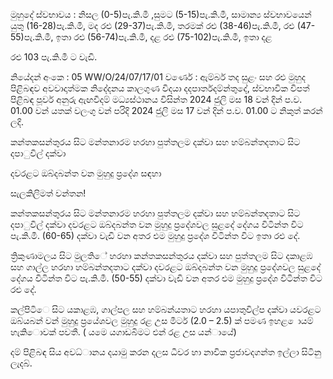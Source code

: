 මුහුදේ ස්වභාවය : නිසල (0-5)පැ.කි.මී ,සුමට (5-15)පැ.කි.මී, සාමාන්‍ය ස්වභාවයෙන් යුතු (16-28)පැ.කි.මී, මද රළු (29-37)පැ.කි.මී, තරමක් රළු (38-46)පැ.කි.මී, රළු (47-55)පැ.කි.මී, ඉතා රළු (56-74)පැ.කි.මී, දළ රළු (75-102)පැ.කි.මී, ඉතා දළ

රළු 103 පැ.කි.මී ට වැඩි.

නියේදන්‍ අංකෙ : 05 WW/O/24/07/17/01 වර්ණෙ : ඇම්බර් තද සුළං සහ රළු මුහුද පිළිබඳව අවවාදාත්මක නිදේදනය කාලගුණ විදයා දදපාර්තදම්න්තුදේ, ස්වභාවික විපත් පිළිබඳ පූර්ව අනුරු ඇඟවීදම් මධ්‍යස්ථානය විසින්ත 2024 ජුලි මස 18 වන්‍ දින්‍ ප.ව. 01.00 වන්‍ යතක් වලංගු වන්‍ පරිදි 2024 ජුලි මස 17 වන්‍ දින්‍ ප.ව. 01.00 ට නිකුත් කරන්‍ ලදි.

කන්තකසන්තුරය සිට මන්තනාරම හරහා පුත්තලම දක්වා සහ හම්බන්තදතාට සිට දපාුවිල් දක්වා

දවරළට ඔබ්දබන්ත වන මුහුදු ප්‍රදේශ සඳහා

සැලකිලිමත් වන්තන!

කන්තකසන්තුරය සිට මන්තනාරම හරහා පුත්තලම දක්වා සහ හම්බන්තදතාට සිට දපාුවිල් දක්වා දවරළට ඔබ්දබන්ත වන මුහුදු ප්‍රදේශවල සුළදේ දේගය විටින්ත විට පැ.කි.මී. (60-65) දක්වා වැඩි වන අතර එම මුහුදු ප්‍රදේශ විටින්ත විට ඉතා රළු දේ.

ත්‍රිකුණාමලය සිට මුලතිේ හරහා කන්තකසන්තුරය දක්වා සහ පුත්තලම සිට දකාළඹ සහ ගාල්ල හරහා හම්බන්තදතාට දක්වා දවරළට ඔබ්දබන්ත වන මුහුදු ප්‍රදේශවල සුළදේ දේගය විටින්ත විට පැ.කි.මී. (50-55) දක්වා වැඩි වන අතර එම මුහුදු ප්‍රදේශ විටින්ත විට රළු දේ.

කල්පිටිෙ සිට යකාළඹ, ගාල්පල සහ හම්බන්යතාට හරහා යපාතුවිල්ප දක්වා යවරළට ඔබ්යබන් වන්‍ මුහුදු ප්‍රයේශවල මුහුදු රළ උස මීටර් (2.0 – 2.5) ක් පමණ ඉහළ ොයම් හැකිොවක් පවතී. ( යමෙ යගාඩබිමට එන්‍ රළ උස යන්‍ායේ)

දම් පිළිබඳ සිය අවධ්‍ානය දයාමු කරන දලස ධීවර හා නාවික ප්‍රජාවදගන්ත ඉල්ලා සිටිනු ලැදබ්.